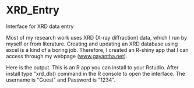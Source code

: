 # XRD_Entry
Interface for XRD data entry

Most of my research work uses XRD (X-ray diffraction) data, which I run by myself or from literature. Creating and updating an XRD database using excel is a kind of a boring job. Therefore, I created an R-shiny app that I can access through my webpage (www.gayantha.net).

Here is the output. This is an R app you can install to your Rstudio. After install type "xrd_db() command in the R console to open the interface. The username is "Guest" and Password is "1234".